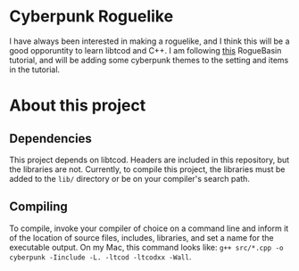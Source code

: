# Cyberpunk Roguelike

I have always been interested in making a roguelike, and I think this will be
a good opporuntity to learn libtcod and C++.
I am following [this](http://www.roguebasin.com/index.php?title=Complete_roguelike_tutorial_using_C%2B%2B_and_libtcod_-_part_1:_setting_up) RogueBasin tutorial, and will be adding some cyberpunk themes to the setting and items in the tutorial.

# About this project

## Dependencies

This project depends on libtcod. Headers are included in this repository, but the libraries are not. Currently, to compile this project, the libraries must be added to the `lib/` directory or be on your compiler's search path.

## Compiling

To compile, invoke your compiler of choice on a command line and inform it of the location of source files, includes, libraries, and set a name for the executable output. On my Mac, this command looks like: `g++ src/*.cpp -o cyberpunk -Iinclude -L. -ltcod -ltcodxx -Wall`.

